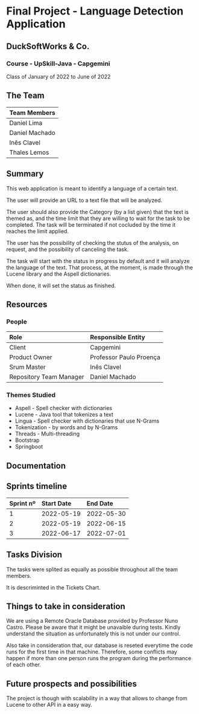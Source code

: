 # Final Project - Language Detection Application 
## DuckSoftWorks & Co.


### Course - UpSkill-Java - Capgemini
Class of January of 2022 to June of 2022

## The Team 

| **Team Members**   |
|--------------------|
| Daniel Lima        |
| Daniel Machado     |
| Inês Clavel        |
| Thales Lemos       |


## Summary

This web application is meant to identify a language of a certain text.

The user will provide an URL to a text file that will be analyzed.

The user should also provide the Category (by a list given) that the text is themed as, and the time limit that they are willing to wait for the task to be completed. The task will be terminated if not cocluded by the time it reaches the limit applied.

The user has the possibility of checking the stutus of the analysis, on request, and the possibility of canceling the task.

The task will start with the status in progress by default and it will analyze the language of the text. That process, at the moment, is made through the Lucene library and the Aspell dictionaries.

When done, it will set the status as finished.


## Resources

### People
| **Role** | **Responsible Entity** |                                       
|:-----------|:-----------|
| Client | Capgemini | 
| Product Owner | Professor Paulo Proença |
| Srum Master | Inês Clavel |
| Repository Team Manager | Daniel Machado |


### Themes Studied
* Aspell - Spell checker with dictionaries
* Lucene - Java tool that tokenizes a text 
* Lingua - Spell checker with dictionaries that use N-Grams
* Tokenization - by words and by N-Grams
* Threads - Multi-threading
* Bootstrap
* Springboot

## Documentation


## Sprints timeline

| Sprint nº  | Start Date | End Date |                                       
|:-----------|:-----------|:---------|
| 1 | 2022-05-19 | 2022-05-30 |
| 2 | 2022-05-19 | 2022-06-15 |
| 3 | 2022-06-17 | 2022-07-01 |

## Tasks Division
The tasks were splited as equally as possible throughout all the team members.

It is descriminted in the Tickets Chart.

## Things to take in consideration
We are using a Remote Oracle Database provided by Professor Nuno Castro.
Please be aware that it might be unavaible during tests. 
Kindly understand the situation as unfortunately this is not under our control.

Also take in consideration that, our database is reseted everytime the code runs for the first time in that machine.
Therefore, some conflicts may happen if more than one person runs the program during the performance of each other.


## Future prospects and possibilities
The project is though with scalability in a way that allows to change from Lucene to other API in a easy way.
